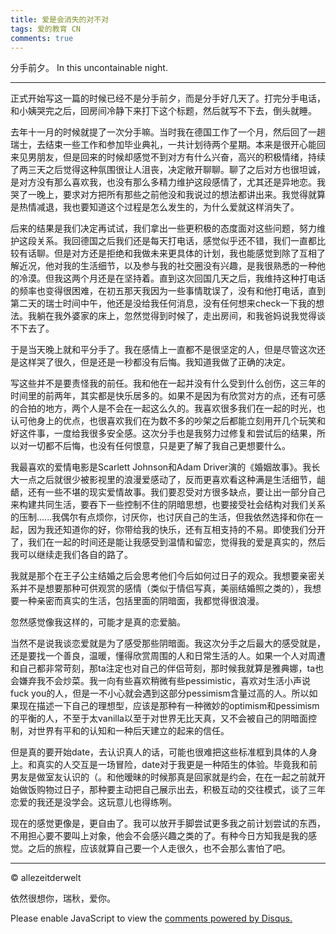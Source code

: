 ```yaml
---
title: 爱是会消失的对不对
tags: 爱的教育 CN
comments: true
---
```

分手前夕。 
In this uncontainable night.

<!--more-->
---

正式开始写这一篇的时候已经不是分手前夕，而是分手好几天了。打完分手电话，和小姨哭完之后，回房间冷静下来打下这个标题，然后就写不下去，倒头就睡。

去年十一月的时候就提了一次分手嘛。当时我在德国工作了一个月，然后回了一趟瑞士，去结束一些工作和参加毕业典礼，一共计划待两个星期。本来是很开心能回来见男朋友，但是回来的时候却感觉不到对方有什么兴奋，高兴的积极情绪，持续了两三天之后觉得这种氛围很让人沮丧，决定敞开聊聊。聊了之后对方也很坦诚，是对方没有那么喜欢我，也没有那么多精力维护这段感情了，尤其还是异地恋。我哭了一晚上，要求对方把所有那些之前他没和我说过的想法都讲出来。我觉得就算是热情减退，我也要知道这个过程是怎么发生的，为什么爱就这样消失了。

后来的结果是我们决定再试试，我们拿出一些更积极的态度面对这些问题，努力维护这段关系。我回德国之后我们还是每天打电话，感觉似乎还不错，我们一直都比较有话聊。但是对方还是拒绝和我做未来更具体的计划，我也能感觉到除了互相了解近况，他对我的生活细节，以及参与我的社交圈没有兴趣，是我很熟悉的一种他的冷漠。但我这两个月还是在坚持着。直到这次回国几天之后，我维持这种打电话的频率也变得很困难，在初五那天我因为一些事情耽误了，没有和他打电话，直到第二天的瑞士时间中午，他还是没给我任何消息，没有任何想来check一下我的想法。我躺在我外婆家的床上，忽然觉得到时候了，走出房间，和我爸妈说我觉得谈不下去了。

于是当天晚上就和平分手了。我在感情上一直都不是很坚定的人，但是尽管这次还是这样哭了很久，但是还是一秒都没有后悔。我知道我做了正确的决定。

写这些并不是要责怪我的前任。我和他在一起并没有什么受到什么创伤，这三年的时间里的前两年，其实都是快乐居多的。如果不是因为有欣赏对方的点，还有可感的合拍的地方，两个人是不会在一起这么久的。我喜欢很多我们在一起的时光，也认可他身上的优点，也很喜欢我们在为数不多的吵架之后都能立刻用开几个玩笑和好这件事，一度给我很多安全感。这次分手也是我努力过修复和尝试后的结果，所以对一切都不后悔，也没有任何恨意，只是更了解了我自己更想要什么。

我最喜欢的爱情电影是Scarlett Johnson和Adam Driver演的《婚姻故事》。我长大一点之后就很少被影视里的浪漫爱感动了，反而更喜欢看这种满是生活细节，龃龉，还有一些不堪的现实爱情故事。我们要忍受对方很多缺点，要让出一部分自己来构建共同生活，要吞下一些控制不住的阴暗思想，也要接受社会结构对我们关系的压制......我偶尔有点烦你，讨厌你，也讨厌自己的生活，但我依然选择和你在一起，因为我还知道你的好，你带给我的快乐，还有互相支持的不易。即使我们分开了，我们在一起的时间还是能让我感受到温情和留恋，觉得我的爱是真实的，然后我可以继续走我们各自的路了。

我就是那个在王子公主结婚之后会思考他们今后如何过日子的观众。我想要亲密关系并不是想要那种可供观赏的感情（类似于情侣写真，美丽结婚照之类的），我想要一种亲密而真实的生活，包括里面的阴暗面，我都觉得很浪漫。

忽然感觉像我这样的，可能才是真的恋爱脑。

当然不是说我谈恋爱就是为了感受那些阴暗面。我这次分手之后最大的感受就是，还是要找一个善良，温暖，懂得欣赏周围的人和日常生活的人。如果一个人对周遭和自己都非常苛刻，那ta注定也对自己的伴侣苛刻，那时候我就算是雅典娜，ta也会嫌弃我不会炒菜。我一向有些喜欢稍微有些pessimistic，喜欢对生活小声说fuck you的人，但是一不小心就会遇到这部分pessimism含量过高的人。所以如果现在描述一下自己的理想型，应该是那种有一种微妙的optimism和pessimism的平衡的人，不至于太vanilla以至于对世界无比天真，又不会被自己的阴暗面控制，对世界有平和的认知和一种后天建立的起来的信任。

但是真的要开始date，去认识真人的话，可能也很难把这些标准框到具体的人身上。和真实的人交互是一场冒险，date对于我更是一种陌生的体验。毕竟我和前男友是做室友认识的（。和他暧昧的时候那真是回家就是约会，在在一起之前就开始做饭购物过日子，那种要主动把自己展示出去，积极互动的交往模式，谈了三年恋爱的我还是没学会。这玩意儿也得练咧。

现在的感觉更像是，更自由了。我可以放开手脚尝试更多我之前计划尝试的东西，不用担心要不要叫上对象，他会不会感兴趣之类的了。有种今日方知我是我的感觉。之后的旅程，应该就算自己要一个人走很久，也不会那么害怕了吧。

---
© allezeitderwelt

依然很想你，瑞秋，爱你。

<div id="disqus_thread"></div>
<script>
    /**
    *  RECOMMENDED CONFIGURATION VARIABLES: EDIT AND UNCOMMENT THE SECTION BELOW TO INSERT DYNAMIC VALUES FROM YOUR PLATFORM OR CMS.
    *  LEARN WHY DEFINING THESE VARIABLES IS IMPORTANT: https://disqus.com/admin/universalcode/#configuration-variables    */
    /*
    var disqus_config = function () {
    this.page.url = PAGE_URL;  // Replace PAGE_URL with your page's canonical URL variable
    this.page.identifier = PAGE_IDENTIFIER; // Replace PAGE_IDENTIFIER with your page's unique identifier variable
    };
    */
    (function() { // DON'T EDIT BELOW THIS LINE
    var d = document, s = d.createElement('script');
    s.src = 'https://https-allezeitderwelt-github-io.disqus.com/embed.js';
    s.setAttribute('data-timestamp', +new Date());
    (d.head || d.body).appendChild(s);
    })();
</script>
<noscript>Please enable JavaScript to view the <a href="https://disqus.com/?ref_noscript">comments powered by Disqus.</a></noscript>

